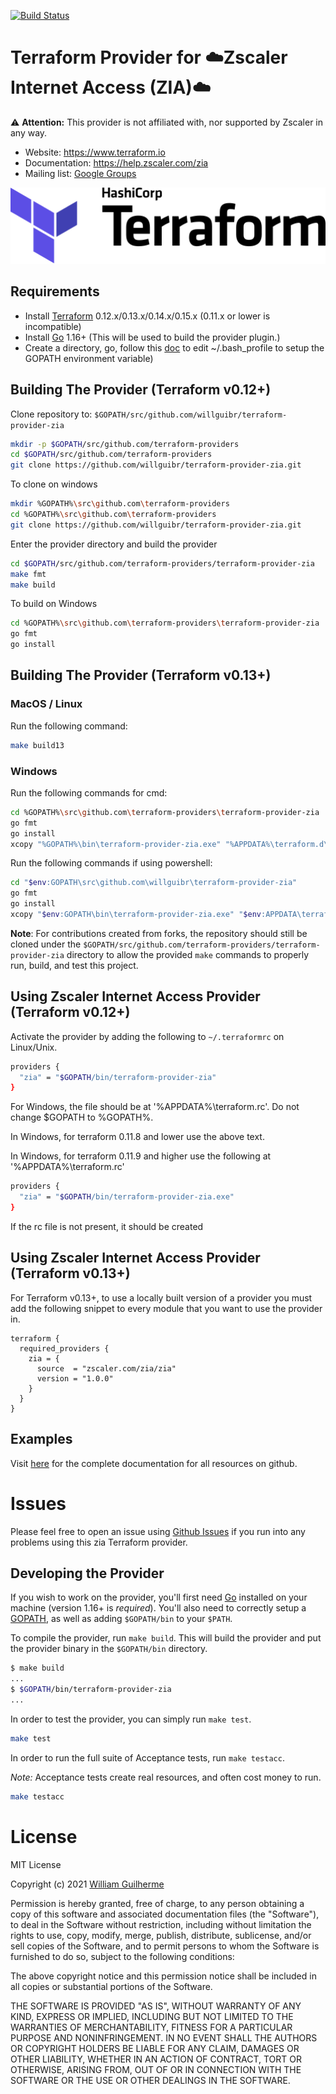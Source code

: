 [![Build Status](https://app.travis-ci.com/willguibr/terraform-provider-zia.svg?token=Djmu8v8CsRiipfYMXaRA&branch=master)](https://app.travis-ci.com/willguibr/terraform-provider-zia)

Terraform Provider for ☁️Zscaler Internet Access (ZIA)☁️
=========================================================================

⚠️  **Attention:** This provider is not affiliated with, nor supported by Zscaler in any way.

- Website: <https://www.terraform.io>
- Documentation: <https://help.zscaler.com/zia>
- Mailing list: [Google Groups](http://groups.google.com/group/terraform-tool)
<img src="https://github.com/hashicorp/terraform-website/blob/master/content/source/assets/images/logo-terraform-main.svg" width="600px">

Requirements
------------

- Install [Terraform](https://www.terraform.io/downloads.html) 0.12.x/0.13.x/0.14.x/0.15.x (0.11.x or lower is incompatible)
- Install [Go](https://golang.org/doc/install) 1.16+ (This will be used to build the provider plugin.)
- Create a directory, go, follow this [doc](https://github.com/golang/go/wiki/SettingGOPATH) to edit ~/.bash_profile to setup the GOPATH environment variable)

Building The Provider (Terraform v0.12+)
---------------------

Clone repository to: `$GOPATH/src/github.com/willguibr/terraform-provider-zia`

```sh
mkdir -p $GOPATH/src/github.com/terraform-providers
cd $GOPATH/src/github.com/terraform-providers
git clone https://github.com/willguibr/terraform-provider-zia.git
```

To clone on windows

```sh
mkdir %GOPATH%\src\github.com\terraform-providers
cd %GOPATH%\src\github.com\terraform-providers
git clone https://github.com/willguibr/terraform-provider-zia.git
```

Enter the provider directory and build the provider

```sh
cd $GOPATH/src/github.com/terraform-providers/terraform-provider-zia
make fmt
make build
```

To build on Windows

```sh
cd %GOPATH%\src\github.com\terraform-providers\terraform-provider-zia
go fmt
go install
```

Building The Provider (Terraform v0.13+)
-----------------------

### MacOS / Linux

Run the following command:

```sh
make build13
```

### Windows

Run the following commands for cmd:

```sh
cd %GOPATH%\src\github.com\terraform-providers\terraform-provider-zia
go fmt
go install
xcopy "%GOPATH%\bin\terraform-provider-zia.exe" "%APPDATA%\terraform.d\plugins\zscaler.com\zia\zia\1.0.0\windows_amd64\" /Y
```

Run the following commands if using powershell:

```sh
cd "$env:GOPATH\src\github.com\willguibr\terraform-provider-zia"
go fmt
go install
xcopy "$env:GOPATH\bin\terraform-provider-zia.exe" "$env:APPDATA\terraform.d\plugins\zscaler.com\zia\zia\1.0.0\windows_amd64\" /Y
```

**Note**: For contributions created from forks, the repository should still be cloned under the `$GOPATH/src/github.com/terraform-providers/terraform-provider-zia` directory to allow the provided `make` commands to properly run, build, and test this project.

Using Zscaler Internet Access Provider (Terraform v0.12+)
-----------------------

Activate the provider by adding the following to `~/.terraformrc` on Linux/Unix.

```sh
providers {
  "zia" = "$GOPATH/bin/terraform-provider-zia"
}
```

For Windows, the file should be at '%APPDATA%\terraform.rc'. Do not change $GOPATH to %GOPATH%.

In Windows, for terraform 0.11.8 and lower use the above text.

In Windows, for terraform 0.11.9 and higher use the following at '%APPDATA%\terraform.rc'

```sh
providers {
  "zia" = "$GOPATH/bin/terraform-provider-zia.exe"
}
```

If the rc file is not present, it should be created

Using Zscaler Internet Access Provider (Terraform v0.13+)
-----------------------

For Terraform v0.13+, to use a locally built version of a provider you must add the following snippet to every module
that you want to use the provider in.

```hcl
terraform {
  required_providers {
    zia = {
      source  = "zscaler.com/zia/zia"
      version = "1.0.0"
    }
  }
}
```

Examples
--------

Visit [here](https://github.com/willguibr/terraform-provider-zia/tree/master/website/docs/) for the complete documentation for all resources on github.

Issues
=========

Please feel free to open an issue using [Github Issues](https://github.com/willguibr/terraform-provider-zia/issues) if you run into any problems using this zia Terraform provider.

Developing the Provider
---------------------------

If you wish to work on the provider, you'll first need [Go](http://www.golang.org) installed on your machine (version 1.16+ is *required*). You'll also need to correctly setup a [GOPATH](http://golang.org/doc/code.html#GOPATH), as well as adding `$GOPATH/bin` to your `$PATH`.

To compile the provider, run `make build`. This will build the provider and put the provider binary in the `$GOPATH/bin` directory.

```sh
$ make build
...
$ $GOPATH/bin/terraform-provider-zia
...
```

In order to test the provider, you can simply run `make test`.

```sh
make test
```

In order to run the full suite of Acceptance tests, run `make testacc`.

*Note:* Acceptance tests create real resources, and often cost money to run.

```sh
make testacc
```

License
=========

MIT License

Copyright (c) 2021 [William Guilherme](https://github.com/willguibr)

Permission is hereby granted, free of charge, to any person obtaining a copy
of this software and associated documentation files (the "Software"), to deal
in the Software without restriction, including without limitation the rights
to use, copy, modify, merge, publish, distribute, sublicense, and/or sell
copies of the Software, and to permit persons to whom the Software is
furnished to do so, subject to the following conditions:

The above copyright notice and this permission notice shall be included in all
copies or substantial portions of the Software.

THE SOFTWARE IS PROVIDED "AS IS", WITHOUT WARRANTY OF ANY KIND, EXPRESS OR
IMPLIED, INCLUDING BUT NOT LIMITED TO THE WARRANTIES OF MERCHANTABILITY,
FITNESS FOR A PARTICULAR PURPOSE AND NONINFRINGEMENT. IN NO EVENT SHALL THE
AUTHORS OR COPYRIGHT HOLDERS BE LIABLE FOR ANY CLAIM, DAMAGES OR OTHER
LIABILITY, WHETHER IN AN ACTION OF CONTRACT, TORT OR OTHERWISE, ARISING FROM,
OUT OF OR IN CONNECTION WITH THE SOFTWARE OR THE USE OR OTHER DEALINGS IN THE
SOFTWARE.
